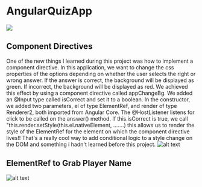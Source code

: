 # AngularQuizApp

![](https://github.com/JWoltjen/Angular-QuizApp/blob/main/quizAppRecording.gif)


## Component Directives
One of the new things I learned during this project was how to implement a component directive. In this application, we want to change the css properties of the options depending on whether the user selects the right or wrong answer. If the answer is correct, the background will be displayed as green. If incorrect, the background will be displayed as red. We achieved this effect by using a component directive called appChangeBg. We added an @Input type called isCorrect and set it to a boolean. In the constructor, we added two parameters, el of type ElementRef, and render of type Renderer2, both imported from Angular Core. The @HostListener listens for click to be called on the answer() method. If this.isCorrect is true, we call "this.render.setStyle(this.el.nativeElement, .......) this allows us to render the style of the ElementRef for the element on which the component directive lives!! That's a really cool way to add conditional logic to a style change on the DOM and something i hadn't learned before this project.
![alt text]("" "image Title")


## ElementRef to Grab Player Name


![alt text]("" "image Title")
